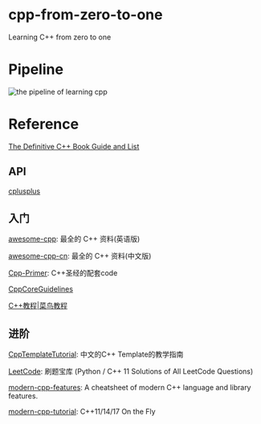 # cpp-from-zero-to-one
Learning C++ from zero to one



# Pipeline

![the pipeline of learning cpp](https://pic4.zhimg.com/v2-62a13ca80900816110f9c358c4acae74_r.jpg)

# Reference

[The Definitive C++ Book Guide and List](https://stackoverflow.com/questions/388242/the-definitive-c-book-guide-and-list)



## API

[cplusplus](http://www.cplusplus.com/)



## 入门

[awesome-cpp](https://github.com/fffaraz/awesome-cpp): 最全的 C++ 资料(英语版)

[awesome-cpp-cn](https://github.com/jobbole/awesome-cpp-cn): 最全的 C++ 资料(中文版)

[Cpp-Primer](https://github.com/Mooophy/Cpp-Primer): C++圣经的配套code

[CppCoreGuidelines](https://github.com/isocpp/CppCoreGuidelines)

[C++教程|菜鸟教程](http://www.runoob.com/cplusplus/cpp-tutorial.html)



## 进阶

[CppTemplateTutorial](https://github.com/wuye9036/CppTemplateTutorial): 中文的C++ Template的教学指南

[LeetCode](https://github.com/kamyu104/LeetCode): 刷题宝库 (Python / C++ 11 Solutions of All LeetCode Questions)

[modern-cpp-features](https://github.com/AnthonyCalandra/modern-cpp-features): A cheatsheet of modern C++ language and library features.

[modern-cpp-tutorial](https://github.com/changkun/modern-cpp-tutorial): C++11/14/17 On the Fly





